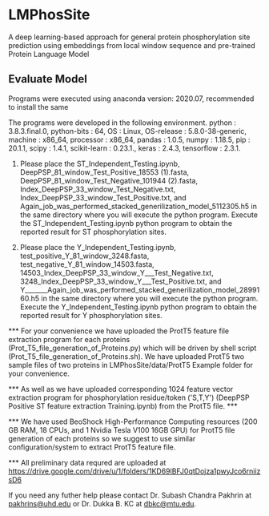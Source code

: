 # LMPhosSite
A deep learning-based approach for general protein phosphorylation site prediction using embeddings from local window sequence and pre-trained Protein Language Model 


## Evaluate Model
Programs were executed using anaconda version: 2020.07, recommended to install the same

The programs were developed in the following environment. python : 3.8.3.final.0, python-bits : 64, OS : Linux, OS-release : 5.8.0-38-generic, machine : x86_64, processor : x86_64, pandas : 1.0.5, numpy : 1.18.5, pip : 20.1.1, scipy : 1.4.1, scikit-learn : 0.23.1., keras : 2.4.3, tensorflow : 2.3.1.

1. Please place the ST_Independent_Testing.ipynb, DeepPSP_81_window_Test_Positive_18553 (1).fasta, DeepPSP_81_window_Test_Negative_101944 (2).fasta, Index_DeepPSP_33_window_Test_Negative.txt, Index_DeepPSP_33_window_Test_Positive.txt, and Again_job_was_performed_stacked_generilization_model_5112305.h5 in the same directory where you will execute the python program. Execute the ST_Independent_Testing.ipynb python program to obtain the reported result for ST phosphorylation sites.

2. Please place the Y_Independent_Testing.ipynb, test_positive_Y_81_window_3248.fasta, test_negative_Y_81_window_14503.fasta, 14503_Index_DeepPSP_33_window_Y___Test_Negative.txt, 3248_Index_DeepPSP_33_window_Y___Test_Positive.txt, and Y_______Again_job_was_performed_stacked_generilization_model_2899160.h5 in the same directory where you will execute the python program. Execute the Y_Independent_Testing.ipynb python program to obtain the reported result for Y phosphorylation sites.


*** For your convenience we have uploaded the ProtT5 feature file extraction program for each proteins (Prot_T5_file_generation_of_Proteins.py) which will be driven by shell script (Prot_T5_file_generation_of_Proteins.sh). We have uploaded ProtT5 two sample files of two proteins in LMPhosSite/data/ProtT5 Example folder for your convenience. 

*** As well as we have uploaded corresponding 1024 feature vector extraction program for phosphorylation residue/token ('S,T,Y') (DeepPSP Positive ST feature extraction Training.ipynb) from the ProtT5 file. ***

*** We have used BeoShock High-Performance Computing resources (200 GB RAM, 18 CPUs, and 1 Nvidia Tesla V100 16GB GPU)  for ProtT5 file generation of each proteins so we suggest to use similar configuration/system to extract ProtT5 feature file. 

*** All preliminary data requred are uploaded at https://drive.google.com/drive/u/1/folders/1KD69lBFJ0qtDojza1pwyJco6rniizsD6

If you need any futher help please contact Dr. Subash Chandra Pakhrin at pakhrins@uhd.edu or Dr. Dukka B. KC at dbkc@mtu.edu.




